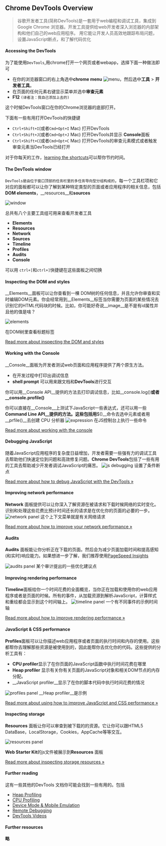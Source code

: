 
## Chrome DevTools Overview

> 谷歌开发者工具(简称DevTools)是一套用于web编程和调试工具，集成到Google Chrome
浏览器。开发工具提供给web开发者深入浏览器的内部架构和他们自己的web应用程序。
用它能让开发人员高效地跟踪布局问题，设置JavaScript断点，和了解代码优化

#### Accessing the DevTools
为了能使用`DevTools`,用chrome打开一个网页或者webapp，选择下面一种做法即可
* 在你的浏览器窗口的右上角选中**chrome menu** ![menu](../../images/learn_basics/chrome-menu.png)，然后选中**工具** > __开发者工具__。
* 在页面的任何元素右键显示菜单并选中**审查元素**
* __F12__ `(译者注：我自己添加上去的)`

这个时候DevTools窗口在你的Chrome浏览器的底部打开。

下面有一些有用打开DevTools的快捷键
* `Ctrl+Shift+I`(或者`Cmd+Opt+I` Mac) 打开DevTools
* `Ctrl+Shift+J`(或者`Cmd+Opt+J` Mac) 打开DevTools并显示 **Console**面板
* `Ctrl+Shift+C`(或者`Cmd+Opt+C` Mac) 打开DevTools的审查元素模式或者触发审查元素当DevTools已经打开

对于你每天的工作，[learning the shortcuts](https://developer.chrome.com/devtools/docs/shortcuts)可以帮你节约时间。

#### The DevTools window

`DevTools是由位于窗口顶部的任务栏里的多任务导向型分组构成的`，每一个工具栏项和它对应的面板都可以让你了解到某种特定类型的页面或者应用程序的相关信息，包括**DOM elements**，__resources__和**sources**

![window](../../images/learn_basics/devtools-window.png)

总共有八个主要工具组可用来查看开发者工具
* **Elements**
* **Resources**
* **Network**
* **Sources**
* **Timeline**
* **Profiles**
* **Audits**
* **Console**

可以用 `ctrl+[`和`ctrl+]`快捷键在这些面板之间切换

#### Inspecting the DOM and styles
__Elements__面板可以让你查看到一棵 DOM树的任何信息，并且允许你审查和实时编辑DOM元素。你会经常用到__Elements__标签当你需要为页面的某些情况去识别它的HTML代码块的时候。比如，你可能好奇说__image__是不是有id属性并且他的值是啥？

![elements](../../images/learn_basics/elements-panel.png)

在DOM树里查看标题标签

[Read more about inspecting the DOM and styles](https://developer.chrome.com/devtools/docs/dom-and-styles)

#### Working with the Console

__Console__面板为开发者测试web页面和应用程序提供了两个原生方法。

* 在开发过程中打印出调试信息
* __shell prompt__ 可以用来跟文档和**DevTools**进行交互

你可以用__Console API__提供的方法去打印调试信息，比如__console.log()__或者__console.profile()__

你可以直接在__Console__上测试下JavaScript一些表达式，还可以用一些 __Command Line API__提供的方法。这些包括用__$()__命令去选中元素或者用__prfile()__去创建 CPU 分析器
![expression](../../images/learn_basics/expression-evaluation.png)
在JS控制台上执行一些命令

[Read more about working with the console](https://developer.chrome.com/devtools/docs/console)
#### Debugging JavaScript

随着JavaScript应用程序的复杂度日益增加，开发者需要一些强有力的调试工具去帮助他们快速定位到问题和高效修复问题。**Chrome DevTools**包括了一些有用的工具去帮助减少开发者调试JavaScript的痛苦。
![js debugging](../../images/learn_basics/js-debugging.png)
设置了条件断点

[Read more about how to debug JavaScript with the DevTools »](https://developer.chrome.com/devtools/docs/javascript-debugging)

#### Improving network performance

__Network__ 面板提供可以让你深入了解资源在被请求和下载时候网络的实时变化。识别和处理这些花费比预计时间还长的请求是在优化你的页面的必要的一步。
![network panel](../../images/learn_basics/network-panel.png)
这个上下文菜单就是有关网络请求

[Read more about how to improve your network performance »](https://developer.chrome.com/devtools/docs/network)
#### Audits

**Audits** 面板能让你分析正在下载的页面。然后会为减少页面加载时间和提高感知(和实时)响应能力。如果想进一步了解，我们推荐使用[PageSpeed Insights](https://developers.google.com/speed/pagespeed/insights/)

![audits panel](../../images/learn_basics/audits-panel.png)
某个审计提出的一些优化建议点

#### Improving rendering performance

**Timeline**面板给你一个时间花费的全面概览，当你正在加载和使用你的web应用程序或者是页面的时候。所有的事件，从加载资源到解析JavaScript，计算样式和重绘都会显示到这个时间轴上。
![timeline panel](../../images/learn_basics/timeline-panel.png)
一个有不同事件的示例时间轴

[Read more about how to improve rendering performance »](https://developer.chrome.com/devtools/docs/timeline)
#### JavaScript & CSS performance

**Profiles**面板可以让你描述web应用程序或者页面的执行时间和内存的使用。这些都帮你去理解那些资源是被使用到的，因此能帮你去优化你的代码。这些提供的分析工具有：
* **CPU profiler**显示了在你页面的JavaScript函数中执行时间花费在哪里
* __Heap profiler__ 显示有关你有关页面的JavaScript对象和相关DOM节点的内存分配。
* __JavaScript profiler__显示了在你的脚本代码中执行时间花费的情况

![profiles panel](../../images/learn_basics/profiles-panel.png)
__Heap profiler__是示例

[Read more about using how to improve JavaScript and CSS performance »](https://developer.chrome.com/devtools/docs/profiles)
#### Inspecting storage
**Resources** 面板让你可以审查到被下载的的资源。它让你可以跟HTML5 DataBase，LocalStorage，Cookies，AppCache等等交互。

![resources panel](../../images/learn_basics/resources-panel.png)

**Web Starter Kit**的js文件被展示到**Resources** 面板

[Read more about inspecting storage resources »](https://developer.chrome.com/devtools/docs/resource-panel)

#### Further reading

这有一些其他的DevTools 文档你可能会找到一些有用的。包括
* [Heap Profiling](https://developer.chrome.com/devtools/docs/heap-profiling)
* [CPU Profiling](https://developer.chrome.com/devtools/docs/cpu-profiling)
* [Device Mode & Mobile Emulation](https://developer.chrome.com/devtools/docs/device-mode)
* [Remote Debugging](https://developer.chrome.com/devtools/docs/remote-debugging)
* [DevTools Videos](https://developer.chrome.com/devtools/docs/videos)

#### Further resources
__略__
